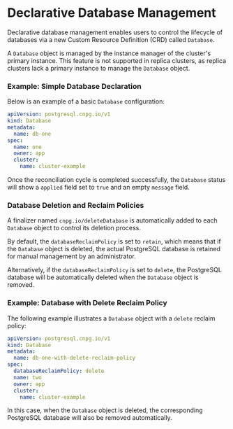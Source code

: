 # Declarative Database Management

Declarative database management enables users to control the lifecycle of
databases via a new Custom Resource Definition (CRD) called `Database`.

A `Database` object is managed by the instance manager of the cluster's
primary instance. This feature is not supported in replica clusters,
as replica clusters lack a primary instance to manage the `Database` object.

### Example: Simple Database Declaration

Below is an example of a basic `Database` configuration:

```yaml
apiVersion: postgresql.cnpg.io/v1
kind: Database
metadata:
  name: db-one
spec:
  name: one
  owner: app
  cluster:
    name: cluster-example
```

Once the reconciliation cycle is completed successfully, the `Database` 
status will show a `applied` field set to `true` and an empty `message` field.

### Database Deletion and Reclaim Policies

A finalizer named `cnpg.io/deleteDatabase` is automatically added
to each `Database` object to control its deletion process.

By default, the `databaseReclaimPolicy` is set to `retain`, which means
that if the `Database` object is deleted, the actual PostgreSQL database
is retained for manual management by an administrator.

Alternatively, if the `databaseReclaimPolicy` is set to `delete`,
the PostgreSQL database will be automatically deleted when the `Database`
object is removed.

### Example: Database with Delete Reclaim Policy

The following example illustrates a `Database` object with a `delete`
reclaim policy:

```yaml
apiVersion: postgresql.cnpg.io/v1
kind: Database
metadata:
  name: db-one-with-delete-reclaim-policy
spec:
  databaseReclaimPolicy: delete
  name: two
  owner: app
  cluster:
    name: cluster-example
```

In this case, when the `Database` object is deleted, the corresponding PostgreSQL database will also be removed automatically.
